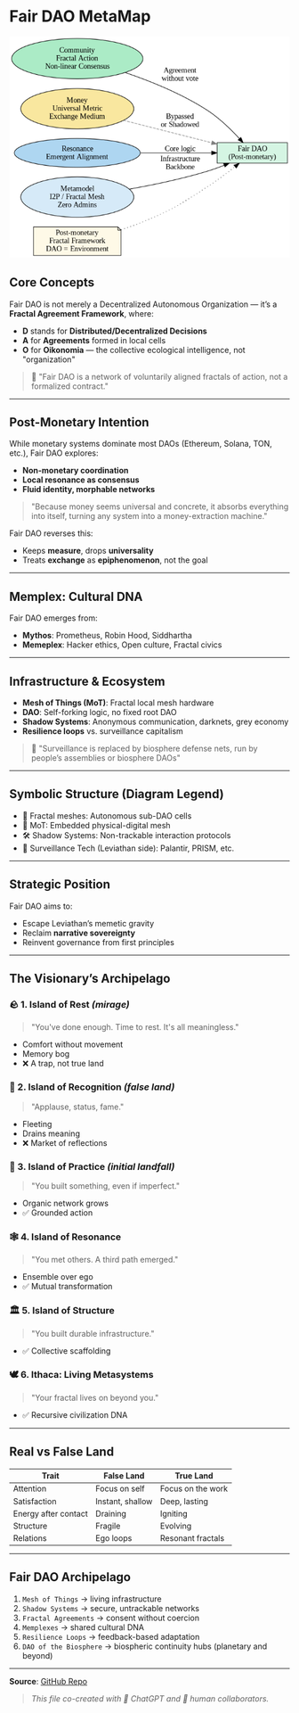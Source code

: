 # Fair DAO MetaMap

![Fair DAO Map](assets/fair_dao_map.png)

## Core Concepts

Fair DAO is not merely a Decentralized Autonomous Organization — it’s a **Fractal Agreement Framework**, where:

* **D** stands for **Distributed/Decentralized Decisions**
* **A** for **Agreements** formed in local cells
* **O** for **Oikonomia** — the collective ecological intelligence, not "organization"

> 🌿 "Fair DAO is a network of voluntarily aligned fractals of action, not a formalized contract."

---

## Post-Monetary Intention

While monetary systems dominate most DAOs (Ethereum, Solana, TON, etc.), Fair DAO explores:

* **Non-monetary coordination**
* **Local resonance as consensus**
* **Fluid identity, morphable networks**

> "Because money seems universal and concrete, it absorbs everything into itself, turning any system into a money-extraction machine."

Fair DAO reverses this:

* Keeps **measure**, drops **universality**
* Treats **exchange** as **epiphenomenon**, not the goal

---

## Memplex: Cultural DNA

Fair DAO emerges from:

* **Mythos**: Prometheus, Robin Hood, Siddhartha
* **Memeplex**: Hacker ethics, Open culture, Fractal civics

---

## Infrastructure & Ecosystem

* **Mesh of Things (MoT)**: Fractal local mesh hardware
* **DAO**: Self-forking logic, no fixed root DAO
* **Shadow Systems**: Anonymous communication, darknets, grey economy
* **Resilience loops** vs. surveillance capitalism

> 🔬 "Surveillance is replaced by biosphere defense nets, run by people’s assemblies or biosphere DAOs"

---

## Symbolic Structure (Diagram Legend)

* 🧬 Fractal meshes: Autonomous sub-DAO cells
* 🔗 MoT: Embedded physical-digital mesh
* 🛠️ Shadow Systems: Non-trackable interaction protocols
* 📡 Surveillance Tech (Leviathan side): Palantir, PRISM, etc.

---

## Strategic Position

Fair DAO aims to:

* Escape Leviathan’s memetic gravity
* Reclaim **narrative sovereignty**
* Reinvent governance from first principles

---

## The Visionary’s Archipelago

### 🪨 1. Island of Rest *(mirage)*
> "You've done enough. Time to rest. It's all meaningless."
* Comfort without movement
* Memory bog
* ❌ A trap, not true land

### 🧿 2. Island of Recognition *(false land)*
> "Applause, status, fame."
* Fleeting
* Drains meaning
* ❌ Market of reflections

### 🌾 3. Island of Practice *(initial landfall)*
> "You built something, even if imperfect."
* Organic network grows
* ✅ Grounded action

### 🕸 4. Island of Resonance
> "You met others. A third path emerged."
* Ensemble over ego
* ✅ Mutual transformation

### 🏛 5. Island of Structure
> "You built durable infrastructure."
* ✅ Collective scaffolding

### 🕊 6. Ithaca: Living Metasystems
> "Your fractal lives on beyond you."
* ✅ Recursive civilization DNA

---

## Real vs False Land

| Trait                  | False Land          | True Land                |
|------------------------|---------------------|--------------------------|
| Attention              | Focus on self       | Focus on the work        |
| Satisfaction           | Instant, shallow    | Deep, lasting            |
| Energy after contact   | Draining            | Igniting                 |
| Structure              | Fragile             | Evolving                 |
| Relations              | Ego loops           | Resonant fractals        |

---

## Fair DAO Archipelago

1. `Mesh of Things` → living infrastructure
2. `Shadow Systems` → secure, untrackable networks
3. `Fractal Agreements` → consent without coercion
4. `Memplexes` → shared cultural DNA
5. `Resilience Loops` → feedback-based adaptation
6. `DAO of the Biosphere` → biospheric continuity hubs (planetary and beyond)

---

**Source**: [GitHub Repo](https://github.com/nonlin-lin-chaos-order-etc-etal/fairstate)

> _This file co-created with 🤖 ChatGPT and 🧠 human collaborators._
